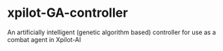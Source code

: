 # xpilot-GA-controller
An artificially intelligent (genetic algorithm based) controller for use as a combat agent in Xpilot-AI
